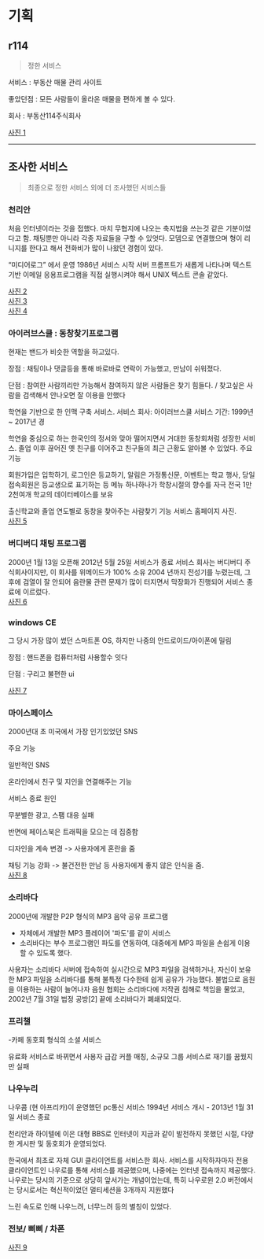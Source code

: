 # 기획

## r114
> 정한 서비스

서비스 : 부동산 매물 관리 사이트

좋았던점 : 모든 사람들이 올라온 매물을 편하게 볼 수 있다.

회사 : 부동산114주식회사 

[사진 1](https://files.slack.com/files-pri/T017VULDE49-F017RN5SVGA/_______________________________2020-07-27_________________11.28.29.png)

---
## 조사한 서비스
> 최종으로 정한 서비스 외에 더 조사했던 서비스들

### 천리안
처음 인터넷이라는 것을 접했다.
마치 무협지에 나오는 축지법을 쓰는것 같은 기분이었다고 함.
채팅뿐만 아니라 각종 자료들을 구할 수 있엇다.
모뎀으로 연결했으며 형이 리니지를 한다고 해서 전화비가 많이 나왔던 경험이 있다.


“미디어로그” 에서 운영
1986년 서비스 시작
서버 프롬프트가 새롭게 나타나며 텍스트 기반 이메일 응용프로그램을 직접 실행시켜야 해서 UNIX 텍스트 콘솔 같았다.


[사진 2](https://files.slack.com/files-pri/T017VULDE49-F017XTMQ8TE/155e684851121e5506.png)   
[사진 3](https://files.slack.com/files-pri/T017VULDE49-F017QB7U885/214ae541559a24c323.gif)  
[사진 4](https://files.slack.com/files-pri/T017VULDE49-F018FHGCMJ4/svinfo_con_04.gif)  



### 아이러브스쿨 : 동창찾기프로그램
현재는 밴드가 비슷한 역할을 하고있다.

장점 : 채팅이나 댓글등을 통해 바로바로 연락이 가능했고, 만남이 쉬워졌다.

단점 : 참여한 사람끼리만 가능해서 참여하지 않은 사람들은 찾기 힘들다. / 찾고싶은 사람을 검색해서 안나오면 잘 이용을 안했다

학연을 기반으로 한 인맥 구축 서비스.
서비스 회사: 아이러브스쿨
서비스 기간: 1999년 ~ 2017년 경

학연을 중심으로 하는 한국인의 정서와 맞아 떨어지면서 거대한 동창회처럼 성장한 서비스. 졸업 이후 끊어진 옛 친구를 이어주고 친구들의 최근 근황도 알아볼 수 있었다.
주요 기능

회원가입은 입학하기, 로그인은 등교하기, 알림은 가정통신문, 이벤트는 학교 행사, 당일 접속회원은 등교생으로 표기하는 등 메뉴 하나하나가 학창시절의 향수를 자극
전국 1만2천여개 학교의 데이터베이스를 보유

출신학교와 졸업 연도별로 동창을 찾아주는 사람찾기 기능
서비스 홈페이지 사진.  
[사진 5](https://lh3.googleusercontent.com/proxy/Fr0EjxUmePhKWrTH2HwMs4qko8lJ1MvwN70yNNxnfTEhYH48n_Q_VCqXU7rf2xAv88Mr9JTORGPS2Dtm2dQDHmNh5mUi30YzWS07YDoLKXgrSNMtYKE_nSpie5B6eyIaqVjPBdVGhADjl1gMP5HkiABOaj_l1Q)

### 버디버디 채팅 프로그램
2000년 1월 13일 오픈해 2012년 5월 25일 서비스가 종료
서비스 회사는 버디버디 주식회사이지만, 이 회사를 위메이드가 100% 소유
2004 년까지 전성기를 누렸는데, 그 후에 검열이 잘 안되어 음란물 관련 문제가 많이 터지면서 막장화가 진행되어 서비스 종료에 이르렀다.  
 [사진 6](https://files.slack.com/files-pri/T017VULDE49-F0184B5AB2M/9a9037f45a2d587ee39c686a102f4aa139f07df9f0b5df775b960f6a9b17d1b3f46cbb4abaac7feb379ea7ca6c02dad5c6384707f5d74d643939f765ae26e40f3eec35a5f4ae494cc36d8d4974091f1edb764acb935d97a0a02414e3606a7902.jpeg)

### windows CE
그 당시 가장 많이 썼던 스마트폰 OS, 하지만 나중의 안드로이드/아이폰에 밀림

장점 :  핸드폰을 컴퓨터처럼 사용할수 잇다

단점 :  구리고 불편한 ui

[사진 7](https://files.slack.com/files-pri/T017VULDE49-F017RN5CTK4/image.png)  

### 마이스페이스
2000년대 초 미국에서 가장 인기있었던 SNS

주요 기능

일반적인 SNS

온라인에서 친구 및 지인을 연결해주는 기능

서비스 종료 원인

무분별한 광고, 스팸 대응 실패

반면에 페이스북은 트래픽을 모으는 데 집중함

디자인을 계속 변경 -> 사용자에게 혼란을 줌

채팅 기능 강화 -> 불건전한 만남 등 사용자에게 좋지 않은 인식을 줌.  
 [사진 8](https://files.slack.com/files-pri/T017VULDE49-F018FHJ535E/myspace.jpeg)  

### 소리바다
2000년에 개발한 P2P 형식의 MP3 음악 공유 프로그램

- 자체에서 개발한 MP3 플레이어 '파도'를 같이 서비스
- 소리바다는 부수 프로그램인 파도를 연동하여, 대중에게 MP3 파일을 손쉽게 이용할 수 있도록 했다.

사용자는 소리바다 서버에 접속하여 실시간으로 MP3 파일을 검색하거나, 자신이 보유한 MP3 파일을 소리바다를 통해 불특정 다수한테 쉽게 공유가 가능했다. 불법으로 음원을 이용하는 사람이 늘어나자 음원 협회는 소리바다에 저작권 침해로 책임을 물었고, 2002년 7월 31일 법정 공방[2] 끝에 소리바다가 폐쇄되었다.

### 프리챌
-카페 동호회 형식의 소셜 서비스

유료화 서비스로 바뀌면서 사용자 급감
커플 매칭, 소규모 그룹 서비스로 재기를 꿈꿨지만 실패


### 나우누리
나우콤 (현 아프리카)이 운영했던 pc통신 서비스 1994년 서비스 개시 - 2013년 1월 31일 서비스 종료

천리안과 하이텔에 이은 대형 BBS로 인터넷이 지금과 같이 발전하지 못했던 시절, 다양한 게시판 및 동호회가 운영되었다.

한국에서 최초로 자체 GUI 클라이언트를 서비스한 회사. 서비스를 시작하자마자 전용 클라이언트인 나우로를 통해 서비스를 제공했으며, 나중에는 인터넷 접속까지 제공했다. 나우로는 당시의 기준으로 상당히 앞서가는 개념이었는데, 특히 나우로윈 2.0 버전에서는 당시로서는 혁신적이었던 멀티세션을 3개까지 지원했다

느린 속도로 인해 나우느려, 너무느려 등의 별칭이 있었다.

### 전보/ 삐삐 / 차폰

[사진 9](https://files.slack.com/files-pri/T017VULDE49-F017K0R91SS/_2020-07-27__11.02.35.png)

